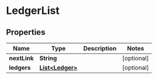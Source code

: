 
# LedgerList

## Properties
Name | Type | Description | Notes
------------ | ------------- | ------------- | -------------
**nextLink** | **String** |  |  [optional]
**ledgers** | [**List&lt;Ledger&gt;**](Ledger.md) |  |  [optional]



